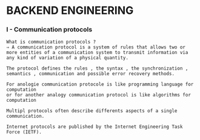 # BACKEND ENGINEERING

### I - Communication protocols

	What is communication protocols ?
	⇒ A communication protocol is a system of rules that allows two or more entities of a communication system to transmit information via any kind of variation of a physical quantity.

	The protocol defines the rules , the syntax , the synchronization , semantics , communication and possible error recovery methods. 

	For anologie communication protocole is like programming language for computation
	or for another analogy communication protocol is like algorithms for computation 

	Multipl protocols often describe differents aspects of a single communication.

	Internet protocols are published by the Internet Engineering Task Force (IETF).